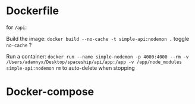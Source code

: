 # Dockerfile

for `/api`:

Build the image: `docker build --no-cache -t simple-api:nodemon .`
toggle `no-cache` ?

Run a container: `docker run --name simple-nodemon -p 4000:4000 --rm -v /Users/adamnyx/Desktop/spaceship/api/app:/app -v /app/node_modules simple-api:nodemon`
`rm` to auto-delete when stopping


# Docker-compose
